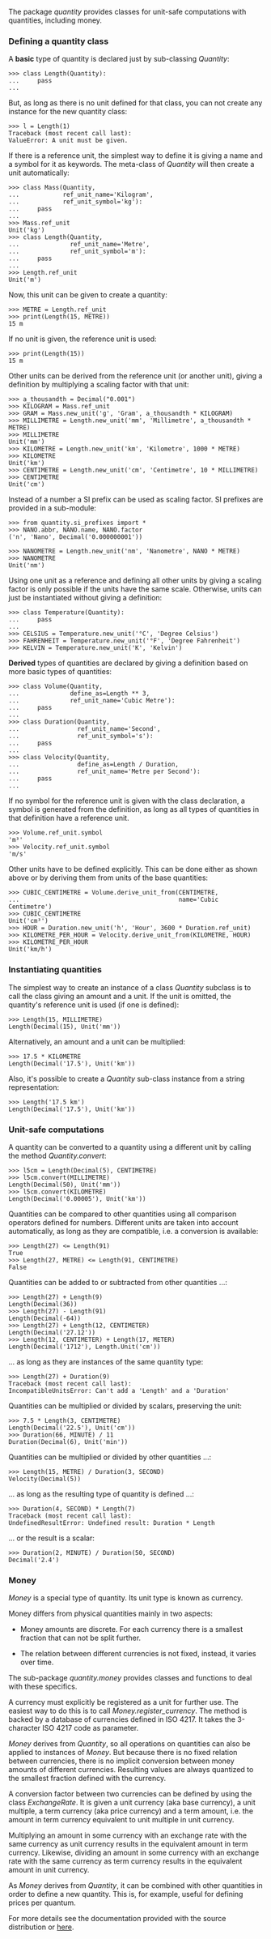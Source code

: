 The package _quantity_ provides classes for unit-safe computations with
quantities, including money.

### Defining a quantity class

A **basic** type of quantity is declared just by sub-classing _Quantity_:

    >>> class Length(Quantity):
    ...     pass
    ...

But, as long as there is no unit defined for that class, you can not create
any instance for the new quantity class:

    >>> l = Length(1)
    Traceback (most recent call last):
    ValueError: A unit must be given.

If there is a reference unit, the simplest way to define it is giving a name
and a symbol for it as keywords. The meta-class of _Quantity_ will
then create a unit automatically:

    >>> class Mass(Quantity,
    ...            ref_unit_name='Kilogram',
    ...            ref_unit_symbol='kg'):
    ...     pass
    ...
    >>> Mass.ref_unit
    Unit('kg')
    >>> class Length(Quantity,
    ...              ref_unit_name='Metre',
    ...              ref_unit_symbol='m'):
    ...     pass
    ...
    >>> Length.ref_unit
    Unit('m')

Now, this unit can be given to create a quantity:

    >>> METRE = Length.ref_unit
    >>> print(Length(15, METRE))
    15 m

If no unit is given, the reference unit is used:

    >>> print(Length(15))
    15 m

Other units can be derived from the reference unit (or another unit), giving
a definition by multiplying a scaling factor with that unit:

    >>> a_thousandth = Decimal("0.001")
    >>> KILOGRAM = Mass.ref_unit
    >>> GRAM = Mass.new_unit('g', 'Gram', a_thousandth * KILOGRAM)
    >>> MILLIMETRE = Length.new_unit('mm', 'Millimetre', a_thousandth * METRE)
    >>> MILLIMETRE
    Unit('mm')
    >>> KILOMETRE = Length.new_unit('km', 'Kilometre', 1000 * METRE)
    >>> KILOMETRE
    Unit('km')
    >>> CENTIMETRE = Length.new_unit('cm', 'Centimetre', 10 * MILLIMETRE)
    >>> CENTIMETRE
    Unit('cm')

Instead of a number a SI prefix can be used as scaling factor. SI prefixes are
provided in a sub-module:

    >>> from quantity.si_prefixes import *
    >>> NANO.abbr, NANO.name, NANO.factor
    ('n', 'Nano', Decimal('0.000000001'))

    >>> NANOMETRE = Length.new_unit('nm', 'Nanometre', NANO * METRE)
    >>> NANOMETRE
    Unit('nm')

Using one unit as a reference and defining all other units by giving a
scaling factor is only possible if the units have the same scale. Otherwise,
units can just be instantiated without giving a definition:

    >>> class Temperature(Quantity):
    ...     pass
    ...
    >>> CELSIUS = Temperature.new_unit('°C', 'Degree Celsius')
    >>> FAHRENHEIT = Temperature.new_unit('°F', 'Degree Fahrenheit')
    >>> KELVIN = Temperature.new_unit('K', 'Kelvin')

**Derived** types of quantities are declared by giving a definition based on
more basic types of quantities:

    >>> class Volume(Quantity,
    ...              define_as=Length ** 3,
    ...              ref_unit_name='Cubic Metre'):
    ...     pass
    ...
    >>> class Duration(Quantity,
    ...                ref_unit_name='Second',
    ...                ref_unit_symbol='s'):
    ...     pass
    ...
    >>> class Velocity(Quantity,
    ...                define_as=Length / Duration,
    ...                ref_unit_name='Metre per Second'):
    ...     pass
    ...

If no symbol for the reference unit is given with the class declaration, a
symbol is generated from the definition, as long as all types of quantities
in that definition have a reference unit.

    >>> Volume.ref_unit.symbol
    'm³'
    >>> Velocity.ref_unit.symbol
    'm/s'

Other units have to be defined explicitly. This can be done either as shown
above or by deriving them from units of the base quantities:

    >>> CUBIC_CENTIMETRE = Volume.derive_unit_from(CENTIMETRE,
    ...                                            name='Cubic Centimetre')
    >>> CUBIC_CENTIMETRE
    Unit('cm³')
    >>> HOUR = Duration.new_unit('h', 'Hour', 3600 * Duration.ref_unit)
    >>> KILOMETRE_PER_HOUR = Velocity.derive_unit_from(KILOMETRE, HOUR)
    >>> KILOMETRE_PER_HOUR
    Unit('km/h')

### Instantiating quantities

The simplest way to create an instance of a class _Quantity_ subclass is to
call the class giving an amount and a unit. If the unit is omitted, the
quantity's reference unit is used (if one is defined):

    >>> Length(15, MILLIMETRE)
    Length(Decimal(15), Unit('mm'))

Alternatively, an amount and a unit can be multiplied:

    >>> 17.5 * KILOMETRE
    Length(Decimal('17.5'), Unit('km'))

Also, it's possible to create a _Quantity_ sub-class instance from a string
representation:

    >>> Length('17.5 km')
    Length(Decimal('17.5'), Unit('km'))

### Unit-safe computations

A quantity can be converted to a quantity using a different unit by calling
the method _Quantity.convert_:

    >>> l5cm = Length(Decimal(5), CENTIMETRE)
    >>> l5cm.convert(MILLIMETRE)
    Length(Decimal(50), Unit('mm'))
    >>> l5cm.convert(KILOMETRE)
    Length(Decimal('0.00005'), Unit('km'))

Quantities can be compared to other quantities using all comparison operators
defined for numbers. Different units are taken into account automatically, as
long as they are compatible, i.e. a conversion is available:

    >>> Length(27) <= Length(91)
    True
    >>> Length(27, METRE) <= Length(91, CENTIMETRE)
    False

Quantities can be added to or subtracted from other quantities …:

    >>> Length(27) + Length(9)
    Length(Decimal(36))
    >>> Length(27) - Length(91)
    Length(Decimal(-64))
    >>> Length(27) + Length(12, CENTIMETER)
    Length(Decimal('27.12'))
    >>> Length(12, CENTIMETER) + Length(17, METER)
    Length(Decimal('1712'), Length.Unit('cm'))

… as long as they are instances of the same quantity type:

    >>> Length(27) + Duration(9)
    Traceback (most recent call last):
    IncompatibleUnitsError: Can't add a 'Length' and a 'Duration'

Quantities can be multiplied or divided by scalars, preserving the unit:

    >>> 7.5 * Length(3, CENTIMETRE)
    Length(Decimal('22.5'), Unit('cm'))
    >>> Duration(66, MINUTE) / 11
    Duration(Decimal(6), Unit('min'))

Quantities can be multiplied or divided by other quantities …:

    >>> Length(15, METRE) / Duration(3, SECOND)
    Velocity(Decimal(5))

… as long as the resulting type of quantity is defined …:

    >>> Duration(4, SECOND) * Length(7)
    Traceback (most recent call last):
    UndefinedResultError: Undefined result: Duration * Length

… or the result is a scalar:

    >>> Duration(2, MINUTE) / Duration(50, SECOND)
    Decimal('2.4')

### Money

_Money_ is a special type of quantity. Its unit type is known as currency.

Money differs from physical quantities mainly in two aspects:

* Money amounts are discrete. For each currency there is a smallest fraction
  that can not be split further.

* The relation between different currencies is not fixed, instead, it varies
  over time.

The sub-package _quantity.money_ provides classes and functions to deal
with these specifics.

A currency must explicitly be registered as a unit for further use. The
easiest way to do this is to call _Money.register_currency_. The method
is backed by a database of currencies defined in ISO 4217. It takes the 
3-character ISO 4217 code as parameter.

_Money_ derives from _Quantity_, so all operations on quantities can also be
applied to instances of _Money_. But because there is no fixed relation
between currencies, there is no implicit conversion between money amounts of
different currencies. Resulting values are always quantized to the smallest
fraction defined with the currency.

A conversion factor between two currencies can be defined by using the
class _ExchangeRate_. It is given a unit currency (aka base currency), a unit
multiple, a term currency (aka price currency) and a term amount, i.e. the
amount in term currency equivalent to unit multiple in unit currency.

Multiplying an amount in some currency with an exchange rate with the same
currency as unit currency results in the equivalent amount in term currency.
Likewise, dividing an amount in some currency with an exchange rate with the
same currency as term currency results in the equivalent amount in unit
currency.

As _Money_ derives from _Quantity_, it can be combined with other quantities
in order to define a new quantity. This is, for example, useful for defining
prices per quantum.

For more details see the documentation provided with the source distribution
or [here](https://quantity.readthedocs.io/).
